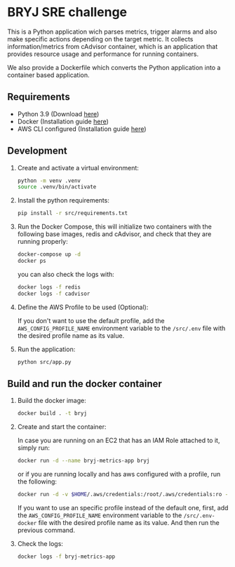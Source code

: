 # BRYJ SRE challenge

This is a Python application wich parses metrics, trigger alarms and also make specific actions depending on the target metric. It collects information/metrics from cAdvisor container, which is an application that provides resource usage and performance for running containers.

We also provide a Dockerfile which converts the Python application into a container based application.

## Requirements

- Python 3.9 (Download [here](https://www.python.org/downloads/))
- Docker (Installation guide [here](https://docs.docker.com/get-docker/))
- AWS CLI configured (Installation guide [here](https://docs.aws.amazon.com/cli/latest/userguide/getting-started-install.html))

## Development

1. Create and activate a virtual environment:

    ```bash
    python -m venv .venv
    source .venv/bin/activate
    ```

2. Install the python requirements:

    ```bash
    pip install -r src/requirements.txt
    ```

3. Run the Docker Compose, this will initialize two containers with the following base images, redis and cAdvisor, and check that they are running properly:

    ```bash
    docker-compose up -d
    docker ps
    ```

    you can  also check the logs with:
    ```bash
    docker logs -f redis
    docker logs -f cadvisor
    ```

4. Define the AWS Profile to be used (Optional):

    If you don't want to use the default profile, add the `AWS_CONFIG_PROFILE_NAME` environment variable to the `/src/.env` file with the desired profile name as its value. 

5. Run the application:

    ```bash
    python src/app.py
    ```

## Build and run the docker container

1. Build the docker image:
    ```bash
    docker build . -t bryj
    ```

2. Create and start the container:

    In case you are running on an EC2 that has an IAM Role attached to it, simply run:
    ```bash
    docker run -d --name bryj-metrics-app bryj
    ```

    or if you are running locally and has aws configured with a profile, run the following:

    ```bash
    docker run -d -v $HOME/.aws/credentials:/root/.aws/credentials:ro --name bryj-metrics-app bryj
    ```

    If you want to use an specific profile instead of the default one, first, add the `AWS_CONFIG_PROFILE_NAME` environment variable to the `/src/.env-docker` file with the desired profile name as its value. And then run the previous command.

3. Check the logs:
    ```bash
    docker logs -f bryj-metrics-app
    ```
